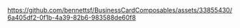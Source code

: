 

https://github.com/bennettsf/BusinessCardComposables/assets/33855430/6a405df2-0f1b-4a39-82b6-983588de60f8

